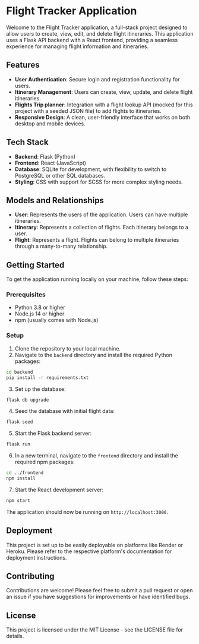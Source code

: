 # Flight Tracker Application

Welcome to the Flight Tracker application, a full-stack project designed to allow users to create, view, edit, and delete flight itineraries. This application uses a Flask API backend with a React frontend, providing a seamless experience for managing flight information and itineraries.

## Features

- **User Authentication**: Secure login and registration functionality for users.
- **Itinerary Management**: Users can create, view, update, and delete flight itineraries.
- **Flights Trip planner**: Integration with a flight lookup API (mocked for this project with a seeded JSON file) to add flights to itineraries.
- **Responsive Design**: A clean, user-friendly interface that works on both desktop and mobile devices.

## Tech Stack

- **Backend**: Flask (Python)
- **Frontend**: React (JavaScript)
- **Database**: SQLite for development, with flexibility to switch to PostgreSQL or other SQL databases.
- **Styling**: CSS with support for SCSS for more complex styling needs.

## Models and Relationships

- **User**: Represents the users of the application. Users can have multiple itineraries.
- **Itinerary**: Represents a collection of flights. Each itinerary belongs to a user.
- **Flight**: Represents a flight. Flights can belong to multiple itineraries through a many-to-many relationship.

## Getting Started

To get the application running locally on your machine, follow these steps:

### Prerequisites

- Python 3.8 or higher
- Node.js 14 or higher
- npm (usually comes with Node.js)

### Setup

1. Clone the repository to your local machine.
2. Navigate to the `backend` directory and install the required Python packages:

```bash
cd backend
pip install -r requirements.txt
```

3. Set up the database:

```bash
flask db upgrade
```

4. Seed the database with initial flight data:

```bash
flask seed
```

5. Start the Flask backend server:

```bash
flask run
```

6. In a new terminal, navigate to the `frontend` directory and install the required npm packages:

```bash
cd ../frontend
npm install
```

7. Start the React development server:

```bash
npm start
```

The application should now be running on `http://localhost:3000`.

## Deployment

This project is set up to be easily deployable on platforms like Render or Heroku. Please refer to the respective platform's documentation for deployment instructions.

## Contributing

Contributions are welcome! Please feel free to submit a pull request or open an issue if you have suggestions for improvements or have identified bugs.

## License

This project is licensed under the MIT License - see the LICENSE file for details.
